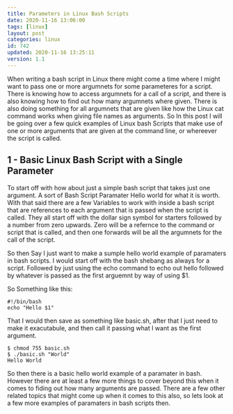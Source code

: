 ```yaml
---
title: Parameters in Linux Bash Scripts
date: 2020-11-16 13:06:00
tags: [linux]
layout: post
categories: linux
id: 742
updated: 2020-11-16 13:25:11
version: 1.1
---
```


When writing a bash script in Linux there might come a time where I might want to pass one or more argumnets for some parameteres for a script. There is knowing how to access argumnets for a call of a script, and there is also knowing how to find out how many argumnets where given. There is also doing something for all argumnets that are given like how the Linux cat command works when giving file names as arguments. So In this post I will be going over a few quick examples of Linux bash Scripts that make use of one or more arguments that are given at the command line, or whereever the script is called.

<!-- more -->

## 1 - Basic Linux Bash Script with a Single Parameter

To start off with how about just a simple bash script that takes just one argument. A sort of Bash Script Paramater Hello world for what it is worth. With that said there are a few Variables to work with inside a bash script that are references to each argument that is passed when the script is called. They all start off with the dollar sign symbol for starters followed by a number from zero upwards. Zero will be a refernce to the command or script that is called, and then one forwards will be all the argumnets for the call of the script.

So then Say I just want to make a sumple hello world example of paramaters in bash scripts. I would start off with the bash shebang as always for a script. Followed by just using the echo command to echo out hello followed by whatever is passed as the first arguemnt by way of using $1.

So Something like this:

```
#!/bin/bash
echo "Hello $1"
```

That I would then save as something like basic.sh, after that I just need to make it exacutabule, and then call it passing what I want as the first argument.

```
$ chmod 755 basic.sh
$ ./basic.sh "World"
Hello World
```

So then there is a basic hello world example of a paramater in bash. However there are at least a few more things to cover beyond this when it comes to fiding out how many arguments are passed. There are a few other related topics that might come up when it comes to this also, so lets look at a few more examples of paramaters in bash scripts then.